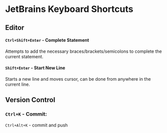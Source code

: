 # JetBrains Keyboard Shortcuts

## Editor
#### `Ctrl+Shift+Enter` - Complete Statement
Attempts to add the necessary braces/brackets/semicolons to complete the current statement.

#### `Shift+Enter` - Start New Line
Starts a new line and moves cursor, can be done from anywhere in the current line.

## Version Control

### `Ctrl+K` - Commit:
`Ctrl+Alt+K` - commit and push
